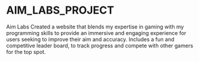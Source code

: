 # AIM_LABS_PROJECT
Aim Labs Created a website that blends my expertise in gaming with my programming skills to provide an immersive and engaging experience for users seeking to improve their aim and accuracy. Includes a fun and competitive leader board, to track progress and compete with other gamers for the top spot.

